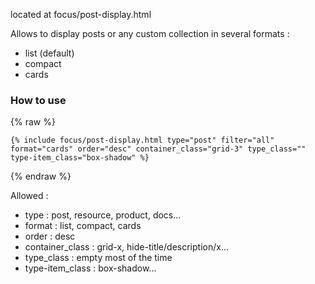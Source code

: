---
---

located at focus/post-display.html

Allows to display posts or any custom collection in several formats :

- list (default)
- compact
- cards

### How to use
{% raw %}
```
{% include focus/post-display.html type="post" filter="all" format="cards" order="desc" container_class="grid-3" type_class="" type-item_class="box-shadow" %}     
``` 
{% endraw %}

Allowed :

- type : post, resource, product, docs...
- format : list, compact, cards
- order : desc
- container_class : grid-x, hide-title/description/x...
- type_class : empty most of the time
- type-item_class : box-shadow...